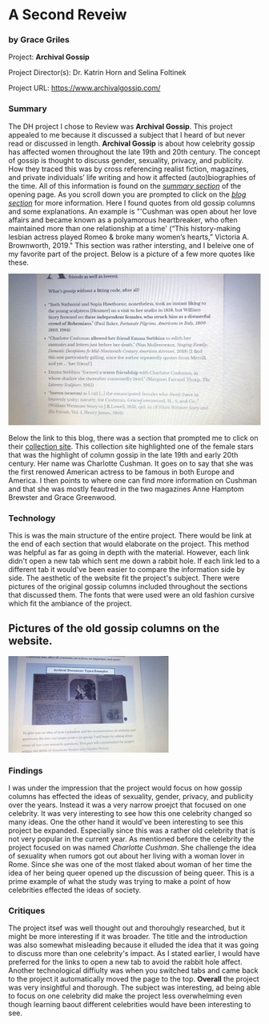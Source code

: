 # A Second Reveiw 


### by Grace Griles

Project: **Archival Gossip**

Project Director(s): Dr. Katrin Horn and Selina Foltinek

Project URL: https://www.archivalgossip.com/

### Summary

The DH project I chose to Review was **Archival Gossip**. This project appealed to me because it discussed a subject that I heard of but never read or discussed in length. **Archival Gossip** is about how celebrity gossip has affected women throughout the late 19th and 20th century. The concept of gossip is thought to discuss gender, sexuality, privacy, and publicity. How they traced this was by cross referencing realist fiction, magazines, and private individuals’ life writing and how it affected (auto)biographies of the time. All of this information is found on the [_summary section_](https://www.archivalgossip.com/) of the opening page. As you scroll down you are prompted to click on the [_blog section_](https://www.archivalgossip.com/blog/) for more information. Here I found quotes from old gossip columns and some explanations. An example is  "'Cushman was open about her love affairs and became known as a polyamorous heartbreaker, who often maintained more than one relationship at a time' (“This history-making lesbian actress played Romeo & broke many women’s hearts,” Victoria A. Brownworth, 2019." This section was rather intersting, and I beleive one of my favorite part of the project. Below is a picture of a few more quotes like these. 

![alt text](https://github.com/gracelgriles/ladwhistledownengl350/blob/main/images/DHreview2_small.jpg)

Below the link to this blog, there was a section that prompted me to click on their [collection site](https://www.archivalgossip.com/collection/). This collection site highlighted one of the female stars that was the highlight of column gossip in the late 19th and early 20th century. Her name was Charlotte Cushman. It goes on to say that she was the first renowed American actress to be famous in both Europe and America. I then points to where one can find more information on Cushman and that she was mostly feautred in the two magazines Anne Hamptom Brewster and Grace Greenwood. 

### Technology

This is was the main structure of the entire project. There would be link at the end of each section that would elaborate on the project. This method was helpful as far as going in depth with the material. However, each link didn't open a new tab which sent me down a rabbit hole. If each link led to a different tab it would've been easier to compare the information side by side. The aesthetic of the website fit the project's subject. There were pictures of the original gossip columns included throughout the sections that discussed them. The fonts that were used were an old fashion cursive which fit the ambiance of the project. 

## Pictures of the old gossip columns on the website.

![alt text](https://github.com/gracelgriles/ladwhistledownengl350/blob/main/images/DHreview2pic2.jpg)

### Findings

I was under the impression that the project would focus on how gossip columns has effected the ideas of sexuality, gender, privacy, and publicity over the years. Instead it was a very narrow proejct that focused on one celebrity. It was very interesting to see how this one celebrity changed so many ideas. One the other hand it would've been interesting to see this project be expanded. Especially since this was a rather old celebrity that is not very popular in the current year. As mentioned before the celebrity the project focused on was named _Charlotte Cushman_. She challenge the idea of sexuality when rumors got out about her living with a woman lover in Rome. Since she was one of the most tlaked about woman of her time the idea of her being queer opened up the discussion of being queer. This is a prime example of what the study was trying to make a point of how celebrities effected the ideas of society.

### Critiques

The project itsef was well thought out and thorouhgly researched, but it might be more interesting if it was broader. The title and the introduction was also somewhat misleading because it elluded the idea that it was going to discuss more than one celebrity's impact. As I stated earlier, I would have preferred for the links to open a new tab to avoid the rabbit hole affect. Another technological diffiulty was when you switched tabs and came back to the project it automatically moved the page to the top. 
**Overall** the project was very insightful and thorough. The subject was interesting, ad being able to focus on one celebrity did make the project less overwhelming even though learning baout different celebrities would have been interesting to see.
